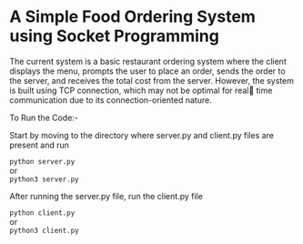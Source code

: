 <h1> A Simple Food Ordering System using Socket Programming </h1>

<p>
The current system is a basic restaurant ordering system where the client
displays the menu, prompts the user to place an order, sends the order to
the server, and receives the total cost from the server. However, the
system is built using TCP connection, which may not be optimal for real
time communication due to its connection-oriented nature.
<p>


To Run the Code:- 

Start by moving to the directory where server.py and client.py files are present and run

``` python server.py ``` <br>
          or  <br>
``` python3 server.py ```

After running the server.py file, run the client.py file 

``` python client.py ``` <br>
          or                  <br>
``` python3 client.py ```

